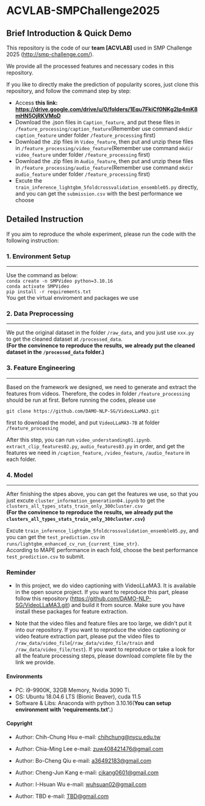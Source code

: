 # ACVLAB-SMPChallenge2025


## Brief Introduction & Quick Demo

This repository is the code of our **team [ACVLAB]** used in SMP Challenge 2025 (http://smp-challenge.com/).

We provide all the processed features and necessary codes in this repository.

If you like to directly make the prediction of popularity scores, just clone this repository, and follow the command step by step:  
- Access **this link: https://drive.google.com/drive/u/0/folders/1Equ7FkiCf0NKg2lp4mK8mHN5OjRKVMoD**
- Download the .json files in `Caption_feature`, and put these files in `/feature_processing/caption_feature`(Remember use command `mkdir caption_feature` under folder `/feature_processing` first)
- Download the .zip files in `Video_feature`, then put and unzip these files in `/feature_processing/video_feature`(Remember use command `mkdir video_feature` under folder `/feature_processing` first)
- Download the .zip files in `Audio_feature`, then put and unzip these files in `/feature_processing/audio_feature`(Remember use command `mkdir audio_feature` under folder `/feature_processing` first)
- Excute the `train_inference_lightgbm_5foldcrossvalidation_ensemble05.py` directly, and you can get the `submission.csv` with the best performance we choose

## Detailed Instruction

If you aim to reproduce the whole experiment, please run the code with the following instruction:

### 1. Environment Setup
---
Use the command as below:  
`conda create -n SMPVideo python=3.10.16`  
`conda activate SMPVideo`  
`pip install -r requirements.txt`  
You get the virtual enviroment and packages we use


### 2. Data Preprocessing
---
We put the original dataset in the folder `/raw_data`, and you just use `xxx.py` to get the cleaned dataset at `/processed_data`.  
**(For the convinence to reproduce the results, we already put the cleaned dataset in the  `/processed_data` folder.)**

### 3. Feature Engineering
---
Based on the framework we designed, we need to generate and extract the features from videos. Therefore, the codes in folder `/feature_processing` should be run at first. Before running the codes, please use 

`git clone https://github.com/DAMO-NLP-SG/VideoLLaMA3.git`  

first to download the model, and put `VideoLLaMA3-7B` at folder `/feature_processing`  

After this step, you can run `video_understanding01.ipynb`. `extract_clip_features02.py`, `audio_features03.py` in order, and get the features we need in `/caption_feature`, `/video_feature`, `/audio_feature` in each folder.


### 4. Model
---
After finishing the stpes above, you can get the features we use, so that you just excute `cluster_information_generation04.ipynb` to get the `clusters_all_types_stats_train_only_300cluster.csv`  
**(For the convinence to reproduce the results, we already put the `clusters_all_types_stats_train_only_300cluster.csv`)**  

Excute `train_inference_lightgbm_5foldcrossvalidation_ensemble05.py`, and you can get the `test_prediction.csv` in `runs/lightgbm_enhanced_cv_run_{current_time_str}`.  
According to MAPE performance in each fold, choose the best performance `test_prediction.csv` to submit.  

### Reminder

- In this project, we do video captioning with VideoLLaMA3. It is available in the open source project. If you want to reproduce this part, please follow this repository (https://github.com/DAMO-NLP-SG/VideoLLaMA3.git) and build it from source. Make sure you have install these packages for feature extraction.

- Note that the video files and feature files are too large, we didn't put it into our repository. If you want to reproduce the video captioning or video feature extraction part, please put the video files to `/raw_data/video_file`(`/raw_data/video_file/train` and `/raw_data/video_file/test`). If you want to reproduce or take a look for all the feature processing steps, please download complete file by the link we provide.

#### Environments
- PC: i9-9900K, 32GB Memory, Nvidia 3090 Ti.
- OS: Ubuntu 18.04.6 LTS (Bionic Beaver), cuda 11.5
- Software & Libs: Anaconda with python 3.10.16(**You can setup environment with 'requirements.txt'.**)

#### Copyright
- Author: Chih-Chung Hsu
e-mail: chihchung@nycu.edu.tw

- Author: Chia-Ming Lee
e-mail: zuw408421476@gmail.com

- Author: Bo-Cheng Qiu
e-mail: a36492183@gmail.com

- Author: Cheng-Jun Kang
e-mail: cjkang0601@gmail.com

- Author: I-Hsuan Wu
e-mail: wuhsuan02@gmail.com

- Author: TBD
e-mail: TBD@gmail.com
